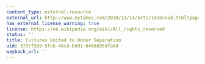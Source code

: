 ```yaml
---
content_type: external-resource
external_url: http://www.nytimes.com/2010/11/14/arts/14abroad.html?pagewanted=all
has_external_license_warning: true
license: https://en.wikipedia.org/wiki/All_rights_reserved
status: ''
title: Cultures United to Honor Separatism
uid: 3737f589-5fcb-46cd-b491-6486895dfa64
wayback_url: ''
---
```

